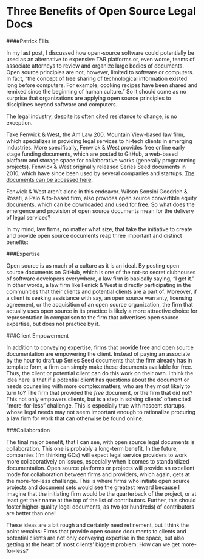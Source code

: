 Three Benefits of Open Source Legal Docs
=========================================
####Patrick Ellis

In my last post, I discussed how open-source software could potentially be used as an alternative to expensive TAR platforms or, even worse, teams of associate attorneys to review and organize large bodies of documents. Open source principles are not, however, limited to software or computers. In fact, “the concept of free sharing of technological information existed long before computers. For example, cooking recipes have been shared and remixed since the beginning of human culture.” So it should come as no surprise that organizations are applying open source principles to disciplines beyond software and computers.

The legal industry, despite its often cited resistance to change, is no exception.

Take Fenwick & West, the Am Law 200, Mountain View-based law firm, which specializes in providing legal services to hi-tech clients in emerging industries. More specifically, Fenwick & West provides free online early stage funding documents, which are posted to GitHub, a web-based platform and storage space for collaborative works (generally programming projects). Fenwick & West originally released Series Seed documents in 2010, which have since been used by several companies and startups. [The documents can be accessed here](https://github.com/seriesseed).

Fenwick & West aren’t alone in this endeavor. Wilson Sonsini Goodrich & Rosati, a Palo Alto-based firm, also provides open source convertible equity documents, which can be [downloaded and used for free](http://www.convertibleequity.com/). So what does the emergence and provision of open source documents mean for the delivery of legal services?

In my mind, law firms, no matter what size, that take the initiative to create and provide open source documents reap three important and distinct benefits:

###Expertise

Open source is as much of a culture as it is an ideal. By posting open source documents on GitHub, which is one of the not-so secret clubhouses of software developers everywhere, a law firm is basically saying, “I get it.” In other words, a law firm like Fenick & West is directly participating in the communities that their clients and potential clients are a part of. Moreover, if a client is seeking assistance with say, an open source warranty, licensing agreement, or the acquisition of an open source organization, the firm that actually uses open source in its practice is likely a more attractive choice for representation in comparison to the firm that advertises open source expertise, but does not practice by it.

###Client Empowerment

In addition to conveying expertise, firms that provide free and open source documentation are empowering the client. Instead of paying an associate by the hour to draft up Series Seed documents that the firm already has in template form, a firm can simply make these documents available for free. Thus, the client or potential client can do this work on their own. I think the idea here is that if a potential client has questions about the document or needs counseling with more complex matters, who are they most likely to turn to? The firm that provided the *free* document, or the firm that did not? This not only empowers clients, but is a step in solving clients’ often cited “more-for-less” challenge. This is especially true with nascent startups, whose legal needs may not seem important enough to rationalize procuring a law firm for work that can otherwise be found online.

###Collaboration

The final major benefit, that I can see, with open source legal documents is collaboration. This one is probably a long-term benefit. In the future, companies (I’m thinking GCs) will expect legal service providers to work more collaboratively on issues, especially when it comes to standardized documentation. Open source platforms or projects will provide an excellent mode for collaboration between firms and providers, which again, gets at the more-for-less challenge. This is where firms who initiate open source projects and document sets would see the greatest reward because I imagine that the initiating firm would be the quarterback of the project, or at least get their name at the top of the list of contributors. Further, this should foster higher-quality legal documents, as two (or hundreds) of contributors are better than one!

These ideas are a bit rough and certainly need refinement, but I think the point remains: Firms that provide open source documents to clients and potential clients are not only conveying expertise in the space, but also getting at the heart of most clients’ biggest problem: How can we get more-for-less?
